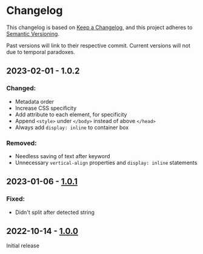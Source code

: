 # Changelog

This changelog is based on [Keep a Changelog](https://keepachangelog.com/), and this project adheres to [Semantic Versioning](https://semver.org/).

Past versions will link to their respective commit. Current versions will not due to temporal paradoxes.

## 2023-02-01 - 1.0.2
### Changed:
  - Metadata order
  - Increase CSS specificity
  - Add attribute to each element, for specificity
  - Append `<style>` under `</body>` instead of above `</head>`
  - Always add `display: inline` to container box
### Removed:
  - Needless saving of text after keyword
  - Unnecessary `vertical-align` properties and `display: inline` statements

## 2023-01-06 - [1.0.1](https://github.com/Commenter25/userstuffs/blob/bd44c4f841ad93c78d484afeac69aae8fb439307/refdetect/refdetect.user.js)
### Fixed:
  - Didn't split after detected string

## 2022-10-14 - [1.0.0](https://github.com/Commenter25/userstuffs/blob/fd4b427b1bc3a116a9ea9e54dbcd54ec90e78153/refdetect/refdetect.user.js)
Initial release
